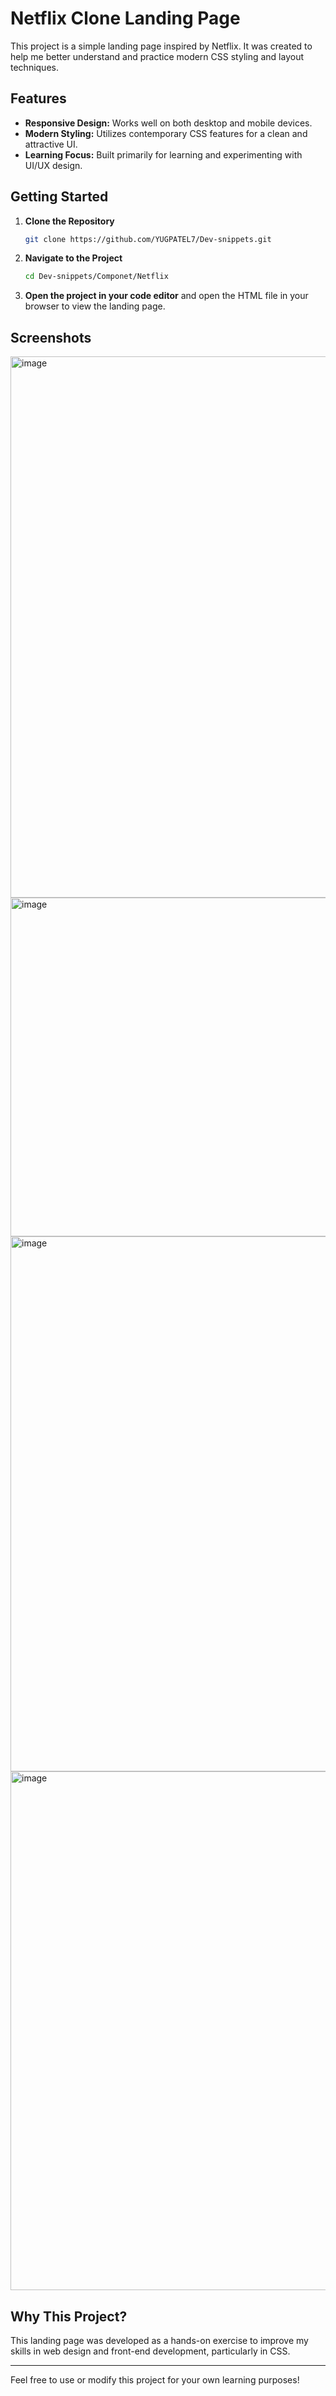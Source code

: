 # Netflix Clone Landing Page

This project is a simple landing page inspired by Netflix. It was created to help me better understand and practice modern CSS styling and layout techniques.

## Features

- **Responsive Design:** Works well on both desktop and mobile devices.
- **Modern Styling:** Utilizes contemporary CSS features for a clean and attractive UI.
- **Learning Focus:** Built primarily for learning and experimenting with UI/UX design.

## Getting Started

1. **Clone the Repository**
   ```bash
   git clone https://github.com/YUGPATEL7/Dev-snippets.git
   ```
2. **Navigate to the Project**
   ```bash
   cd Dev-snippets/Componet/Netflix
   ```
3. **Open the project in your code editor** and open the HTML file in your browser to view the landing page.

## Screenshots

<img width="1893" height="866" alt="image" src="https://github.com/user-attachments/assets/398a7a82-4116-4925-a56a-fa6f67d190c5" />
<img width="1900" height="542" alt="image" src="https://github.com/user-attachments/assets/4e9d45ee-7cd3-4fbe-996b-66151d370baa" />
<img width="1891" height="856" alt="image" src="https://github.com/user-attachments/assets/ef86f22b-81b7-4877-a738-a9234975311f" />
<img width="1896" height="830" alt="image" src="https://github.com/user-attachments/assets/1e9cf202-692e-442b-a11d-4f2a5023e1b8" />





## Why This Project?

This landing page was developed as a hands-on exercise to improve my skills in web design and front-end development, particularly in CSS.

---

Feel free to use or modify this project for your own learning purposes!




